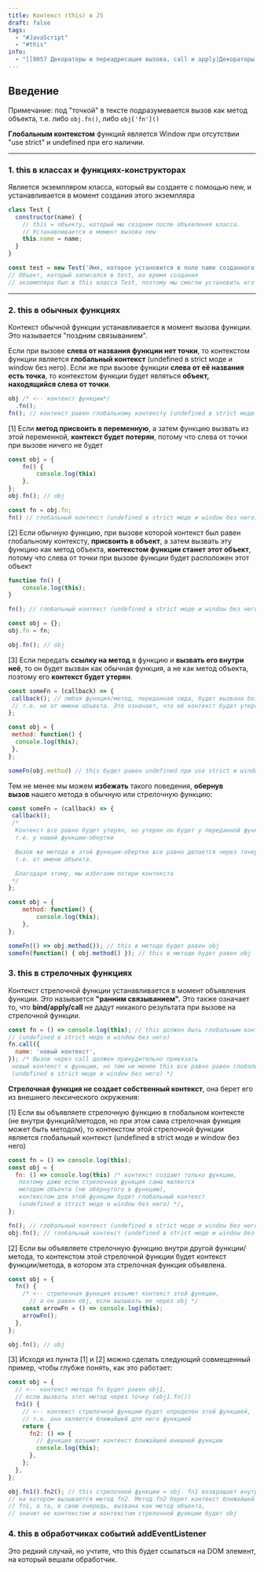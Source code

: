 ```yaml
---
title: Контекст (this) в JS
draft: false
tags:
  - "#JavaScript"
  - "#this"
info:
  - "[[0057 Декораторы и переадресация вызова, сall и apply|Декораторы и переадресация вызова, сall и apply]]"
---
```

## Введение

Примечание: под "точкой" в тексте подразумевается вызов как метод объекта, т.е. либо `obj.fn()`, либо `obj['fn']()`

**Глобальным контекстом** функций является Window при отсутствии "use strict" и undefined при его наличии.

---

### 1. this в классах и функциях-конструкторах

Является экземпляром класса, который вы создаете с помощью new, и устанавливается в момент создания этого экземпляра

````javascript
class Test {
  constructor(name) {
    // this = объекту, который мы создаем после объявления класса.
    // Устанавливается в момент вызова new
    this.name = name;
  }
}

const test = new Test('Имя, которое установится в поле name созданного объекта')
// Объект, который записался в test, во время создания
// экземпляра был в this класса Test, поэтому мы смогли установить его поле name
````

---

### 2. this в обычных функциях

Контекст обычной функции устанавливается в момент вызова функции. Это называется "поздним связыванием".

Если при вызове **слева от названия функции нет точки**, то контекстом функции является **глобальный контекст** (undefined в strict моде и window без него). Если же при вызове функции **слева от её названия есть точка**, то контекстом функции будет являться **объект, находящийся слева от точки**.

```javascript
obj /* <-- контекст функции*/
  .fn();
fn(); // контекст равен глобальному контексту (undefined в strict моде и window без него)
```

[1] Если **метод присвоить в переменную**, а затем функцию вызвать из этой переменной, **контекст будет потерян**, потому что слева от точки при вызове ничего не будет

```js
const obj = {
    fn() {
        console.log(this)
    },
};
obj.fn(); // obj

const fn = obj.fn;
fn() // глобальный контекст (undefined в strict моде и window без него)
```

[2] Если обычную функцию, при вызове которой контекст был равен глобальному контексту, **присвоить в объект**, а затем вызвать эту функцию как метод объекта, **контекстом функции станет этот объект**, потому что слева от точки при вызове функции будет расположен этот объект

```js
function fn() {
    console.log(this);
}

fn(); // глобальный контекст (undefined в strict моде и window без него)

const obj = {};
obj.fn = fn;

obj.fn(); // obj
```

[3] Если передать **ссылку на метод** в функцию и **вызвать его внутри неё**, то он будет вызван как обычная функция, а не как метод объекта, поэтому его **контекст будет утерян**.

```js
const someFn = (callback) => {
 callback(); // любая функция/метод, переданная сюда, будет вызвана без точки слева,
 // т.е. не от имени объекта. Это означает, что её контекст будет утерян
};

const obj = {
 method: function() {
  console.log(this);
 },
};

someFn(obj.method) // this будет равен undefined при use strict и window без него
```

Тем не менее мы можем **избежать** такого поведения, **обернув вызов** нашего метода в обычную или стрелочную функцию:

```js
const someFn = (callback) => {
 callback();
 /*
  Контекст все равно будет утерян, но утерян он будет у переданной функции,
  т.е. у нашей функции-обертки

  Вызов же метода в этой функции-обертке все равно делается через точку,
  т.е. от имени объекта.

  Благодаря этому, мы избегаем потери контекста
 */
};

const obj = {
    method: function() {
        console.log(this);
    },
};

someFn(() => obj.method()); // this в методе будет равен obj
someFn(function() { obj.method() }); // this в методе будет равен obj
```

### 3. this в стрелочных функциях

Контекст стрелочной функции устанавливается в момент объявления функции. Это называется **"ранним связыванием".** Это также означает то, что **bind/apply/call** не дадут никакого результата при вызове на стрелочной функции.

```js
const fn = () => console.log(this); // this должен быть глобальным контекстом
// (undefined в strict моде и window без него)
fn.call({
  name: 'новый контекст',
}); /* Вызов через call должен принудительно привязать
 новый контекст к функции, но тем не менее this все равно равен глобальному контексту
 (undefined в strict моде и window без него) */
```

**Стрелочная функция не создает собственный контекст**, она берет его из внешнего лексического окружения:

[1] Если вы объявляете стрелочную функцию в глобальном контексте (не внутри функций/методов, но при этом сама стрелочная функция может быть методом), то контекстом этой стрелочной функции является глобальный контекст (undefined в strict моде и window без него)

```js
const fn = () => console.log(this);
const obj = {
  fn: () => console.log(this) /* контекст создают только функции,
   поэтому даже если стрелочная функция сама является
   методом объекта (не обернутого в функцию),
   контекстом для этой функции будет глобальный контекст
   (undefined в strict моде и window без него) */,
};

fn(); // глобальный контекст (undefined в strict моде и window без него)
obj.fn(); // глобальный контекст (undefined в strict моде и window без него)
```

[2] Если вы объявляете стрелочную функцию внутри другой функции/метода, то контекстом этой стрелочной функции будет контекст функции/метода, в котором эта стрелочная функция объявлена.

```js
const obj = {
  fn() {
    /* <-- стрелочная функция возьмет контекст этой функции,
      // а он равен obj, если вызывать ее через obj */
    const arrowFn = () => console.log(this);
    arrowFn();
  },
};

obj.fn(); // obj
```

[3] Исходя из пункта [1] и [2] можно сделать следующий совмещенный пример, чтобы глубже понять, как это работает:

```js
const obj = {
  // <-- контекст метода fn будет равен obj1,
  // если вызвать этот метод через точку (obj1.fn())
  fn1() {
    // <-- контекст стрелочной функции будет определен этой функцией,
    // т.к. она является ближайшей для него функцией
    return {
      fn2: () => {
        // функция возьмет контекст ближайшей внешней функции
        console.log(this);
      },
    };
  },
};

obj.fn1().fn2(); // this стрелочной функции = obj. fn1 возвращает внутренний объект,
// на котором вызывается метод fn2. Метод fn2 берет контекст ближайшей к нему функции -
// fn1, а та, в свою очередь, вызвана как метод объекта,
// значит ее контекстом и контекстом стрелочной функции будет obj
```

### 4. this в обработчиках событий addEventListener

Это редкий случай, но учтите, что this будет ссылаться на DOM элемент, на который вешали обработчик.